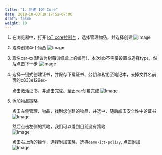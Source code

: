 ```yaml
---
title: "1. 创建 IOT Core"
date: 2018-10-03T10:17:52-07:00
draft: false
weight: 10
---
```


1.	在浏览器中，打开 [IoT core控制台](https://console.amazonaws.cn/iot/home?region=cn-north-1#/) ，选择管理物品，并选择创建
    ![Image](/images/png/14.png)

2.	选择创建单个物品
    ![Image](/images/png/15.png)

3.	取名car-xx(建议为树莓派纸盒上的编号)，本次lab不需要设置或选择type，然后点击下一步
    ![Image](/images/png/16.png)


4.	选择一键式创建证书，并保存下载证书、公钥和私钥至笔记本，去掉文件名前面的c838e129ec-
    
    点击激活证书，并点击完成。至此car创建完成
    ![Image](/images/png/17.png)


5.	添加物品策略

    点击左侧管理、物品，找到您创建的物品，并选中，随后点击安全性中的证书
    ![Image](/images/png/18.png)

    然后点击左侧的策略，我们可以看到目前没有策略    
    ![Image](/images/png/19.png)

    点击右上角的操作，选择附加策略，选择`demo-iot-policy`, 点击附加
    ![Image](/images/png/20.png)